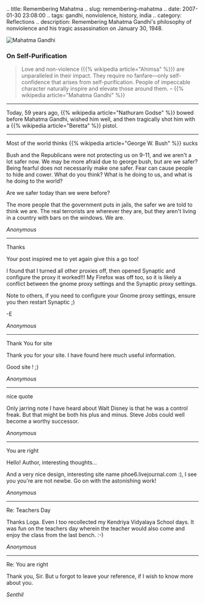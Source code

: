 .. title: Remembering Mahatma
.. slug: remembering-mahatma
.. date: 2007-01-30 23:08:00
.. tags: gandhi, nonviolence, history, india
.. category: Reflections
.. description: Remembering Mahatma Gandhi's philosophy of nonviolence and his tragic assassination on January 30, 1948.

![Mahatma Gandhi](http://lh4.google.com/image/orsenthil/RZPJW2GJRjI/AAAAAAAAAvg/UsIKeS6d1Cg/s288/gandhi.jpg)

### On Self-Purification

> Love and non-violence ({{% wikipedia article="Ahimsa" %}}) are unparalleled in their impact. They require no fanfare—only self-confidence that arises from self-purification. People of impeccable character naturally inspire and elevate those around them.
> – {{% wikipedia article="Mahatma Gandhi" %}}

---

Today, 59 years ago, {{% wikipedia article="Nathuram Godse" %}} bowed before Mahatma Gandhi, wished him well, and then tragically shot him with a {{% wikipedia article="Beretta" %}} pistol.


----


Most of the world thinks {{% wikipedia article="George W. Bush" %}} sucks



Bush and the Republicans were not protecting us on 9-11, and we aren't a lot safer now.  We may be more afraid due to george bush, but are we safer?  Being fearful does not necessarily make one safer.  Fear can cause people to hide and cower.  What do you think? What is he doing to us, and what is he doing to the world?



Are we safer today than we were before?



The more people that the government puts in jails, the safer we are told to think we are.  The real  terrorists are wherever they are, but they aren't living in a country with bars on the windows.  We are.

_Anonymous_

----


Thanks



Your post inspired me to yet again give this a go too!



I found that I turned all other proxies off, then opened Synaptic and configure the proxy it worked!!! My Firefox was off too, so it is likely a conflict between the gnome proxy settings and the Synaptic proxy settings.



Note to others, if you need to configure your Gnome proxy settings, ensure you then restart Synaptic ;)



-E

_Anonymous_

----


Thank You for site



Thank you for your site. I have found here much useful information.



Good site ! ;)

_Anonymous_

----


nice quote



Only jarring note I have heard about Walt Disney is that he was a control freak. But that might be both his plus and minus. Steve Jobs could well become a worthy successor.

_Anonymous_

----


You are right



Hello! Author, interesting thoughts...



And a very nice design, interesting site name phoe6.livejournal.com :), I see you you're are not newbe. Go on with the astonishing work!

_Anonymous_

----


Re: Teachers Day



Thanks Loga. Even I too recollected my Kendriya Vidyalaya School days. It was fun on the teachers day wherein the teacher would also come and enjoy the class from the last bench. :-)

_Anonymous_

----


Re: You are right



Thank you, Sir. But u forgot to leave your reference, if I wish to know more about you.

_Senthil_